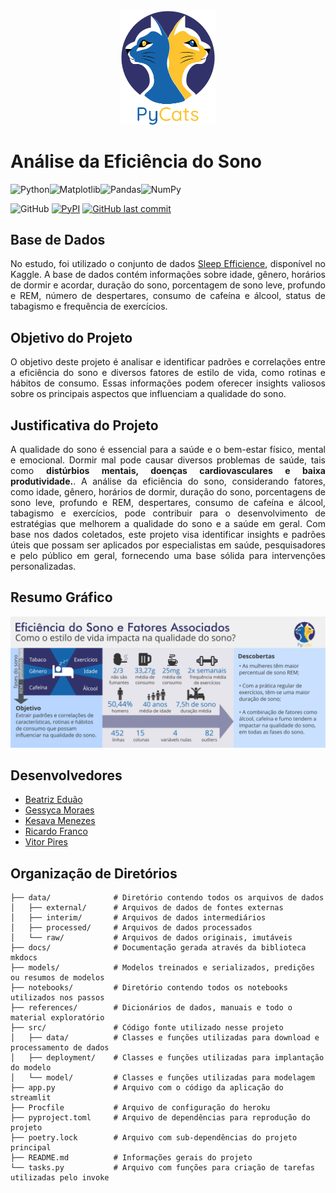 <div align="center">
    <img src="logo_pycats.png" alt="Logo PyCats" width= "30%">
</div>

# Análise da Eficiência do Sono
![Python](https://img.shields.io/badge/python-3670A0?style=for-the-badge&logo=python&logoColor=ffdd54)![Matplotlib](https://img.shields.io/badge/Matplotlib-%23ffffff.svg?style=for-the-badge&logo=Matplotlib&logoColor=black)![Pandas](https://img.shields.io/badge/pandas-%23150458.svg?style=for-the-badge&logo=pandas&logoColor=white)![NumPy](https://img.shields.io/badge/numpy-%23013243.svg?style=for-the-badge&logo=numpy&logoColor=white)

![GitHub](https://img.shields.io/github/license/atlantico-academy/equipe1-2024.2.svg) [![PyPI](https://img.shields.io/pypi/v/atlantico-academy-equipe2-2024.1.svg)](http://pypi.org/project/atlantico-academy-equipe2-2024.1/) [![GitHub last commit](https://img.shields.io/github/last-commit/atlantico-academy/equipe1-2024.2.svg)](https://github.com/atlantico-academy/equipe1-2024.2/commit/developer)

## Base de Dados
<p align="justify">No estudo, foi utilizado o conjunto de dados <a href="https://www.kaggle.com/datasets/equilibriumm/sleep-efficiency">Sleep Efficience</a>, disponível no Kaggle. A base de dados contém informações sobre idade, gênero, horários de dormir e acordar, duração do sono, porcentagem de sono leve, profundo e REM, número de despertares, consumo de cafeína e álcool, status de tabagismo e frequência de exercícios.</p>

## Objetivo do Projeto

<p align="justify"> O objetivo deste projeto é analisar e identificar padrões e correlações entre a eficiência do sono e diversos fatores de estilo de vida, como rotinas e hábitos de consumo. Essas informações podem oferecer insights valiosos sobre os principais aspectos que influenciam a qualidade do sono.</p> 
    
## Justificativa do Projeto

<p align="justify"> A qualidade do sono é essencial para a saúde e o bem-estar físico, mental e emocional. Dormir mal pode causar diversos problemas de saúde, tais como <strong>distúrbios mentais, doenças cardiovasculares e baixa produtividade.</strong>. A análise da eficiência do sono, considerando fatores, como idade, gênero, horários de dormir, duração do sono, porcentagens de sono leve, profundo e REM, despertares, consumo de cafeína e álcool, tabagismo e exercícios, pode contribuir para o desenvolvimento de estratégias que melhorem a qualidade do sono e a saúde em geral. Com base nos dados coletados, este projeto visa identificar insights e padrões úteis que possam ser aplicados por especialistas em saúde, pesquisadores e pelo público em geral, fornecendo uma base sólida para intervenções personalizadas.</p>

## Resumo Gráfico
<div align="center">
    <img src="resumo_grafico.png" alt="Resumo Gráfico">
</div>


## Desenvolvedores
 - [Beatriz Eduão](https://github.com/beduao)
 - [Gessyca Moraes](https://github.com/gessycamayhara)
 - [Kesava Menezes](https://github.com/KesavaS2)
 - [Ricardo Franco](https://github.com/francocontigo)
 - [Vitor Pires](https://github.com/vikpires)
 
 ## Organização de Diretórios
 
```
├── data/              # Diretório contendo todos os arquivos de dados
│   ├── external/      # Arquivos de dados de fontes externas
│   ├── interim/       # Arquivos de dados intermediários
│   ├── processed/     # Arquivos de dados processados
│   └── raw/           # Arquivos de dados originais, imutáveis
├── docs/              # Documentação gerada através da biblioteca mkdocs
├── models/            # Modelos treinados e serializados, predições ou resumos de modelos
├── notebooks/         # Diretório contendo todos os notebooks utilizados nos passos
├── references/        # Dicionários de dados, manuais e todo o material exploratório
├── src/               # Código fonte utilizado nesse projeto
│   ├── data/          # Classes e funções utilizadas para download e processamento de dados
│   ├── deployment/    # Classes e funções utilizadas para implantação do modelo
│   └── model/         # Classes e funções utilizadas para modelagem
├── app.py             # Arquivo com o código da aplicação do streamlit
├── Procfile           # Arquivo de configuração do heroku
├── pyproject.toml     # Arquivo de dependências para reprodução do projeto
├── poetry.lock        # Arquivo com sub-dependências do projeto principal
├── README.md          # Informações gerais do projeto
└── tasks.py           # Arquivo com funções para criação de tarefas utilizadas pelo invoke
```